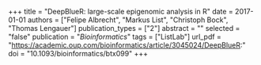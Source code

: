 +++
title = "DeepBlueR: large-scale epigenomic analysis in R"
date = 2017-01-01
authors = ["Felipe Albrecht", "Markus List", "Christoph Bock", "Thomas Lengauer"]
publication_types = ["2"]
abstract = ""
selected = "false"
publication = "*Bioinformatics*"
tags = ["ListLab"]
url_pdf = "https://academic.oup.com/bioinformatics/article/3045024/DeepBlueR:"
doi = "10.1093/bioinformatics/btx099"
+++

